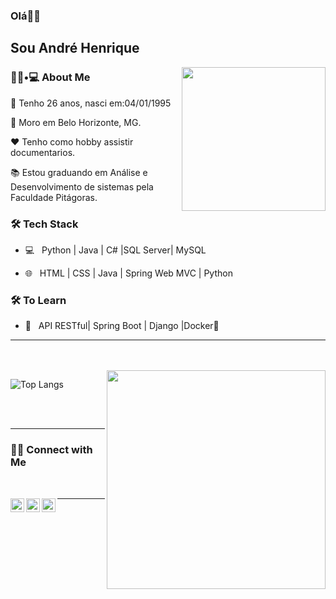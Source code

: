 ### Olá👋🏾<h2> Sou André Henrique</h2>

<img align='right' src="https://media.giphy.com/media/hqfZBZgNg9nG5hvZHM/giphy.gif" width="230">

<h3> 👦🏾•💻 About Me </h3>



🎂 Tenho 26 anos, nasci em:04/01/1995

🏡 Moro em Belo Horizonte, MG.

❤️ Tenho como hobby assistir documentarios.

📚 Estou graduando em Análise e Desenvolvimento de sistemas pela Faculdade Pitágoras.



<h3>🛠 Tech Stack</h3>



- 💻 &nbsp; Python | Java | C# |SQL Server| MySQL

- 🌐 &nbsp; HTML | CSS | Java | Spring Web MVC | Python 

<!--

- 🛢 &nbsp; MySQL | MongoDB

- 🔧 &nbsp; Git | Markdown | Selenium | Tidyverse

- 🖥 &nbsp; Illustrator| Photoshop | InDesign

-->



<h3>🛠 To Learn</h3>

- 🔧 &nbsp; API RESTful| Spring Boot | Django |Docker🐳 

<hr>



<br/>
<br/>

<img src="https://media.giphy.com/media/xTexE15QY62wdIa8xg/giphy.gif" width="350" align='right'>

![Top Langs](https://github-readme-stats.vercel.app/api/top-langs/?username=andrehenriquemartinsmarciano&show_icons=true)

<br><br>



<hr>



<h3>🤳🏿 Connect with Me </h3>

<br>



<p align="center">
  
  <a target="_blank" href="https://www.linkedin.com/in/andre-henrique-martins/">
  <img align="left" alt="LinkdeIN" width="22px" src="https://cdn.jsdelivr.net/npm/simple-icons@v3/icons/linkedin.svg" />
</a>
<a target="_blank" href="https://api.whatsapp.com/send?phone=5535999730096">
  <img align="left" alt="Whatsapp" width="22px" src="https://cdn.jsdelivr.net/npm/simple-icons@v3/icons/whatsapp.svg" />
</a>
<a target="_blank" href="mailto:ahmartinsm@gmail.com">
  <img align="left" alt="Gmail" width="22px" src="https://cdn.jsdelivr.net/npm/simple-icons@v3/icons/gmail.svg" />
</a>
  
</p>



<hr>
